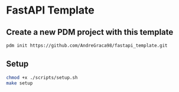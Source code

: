 # FastAPI Template

## Create a new PDM project with this template

```bash
pdm init https://github.com/AndreGraca98/fastapi_template.git
```

## Setup

```bash
chmod +x ./scripts/setup.sh
make setup
```
